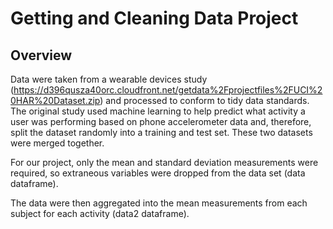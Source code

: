 # Getting and Cleaning Data Project
## Overview

Data were taken from a wearable devices study (https://d396qusza40orc.cloudfront.net/getdata%2Fprojectfiles%2FUCI%20HAR%20Dataset.zip) and processed to conform to tidy data standards. 
The original study used machine learning to help predict what activity a user was performing based on phone accelerometer data and, therefore, split the dataset randomly into a training and test set. 
These two datasets were merged together. 

For our project, only the mean and standard deviation measurements were required, so extraneous variables were dropped from the data set (data dataframe).

The data were then aggregated into the mean measurements from each subject for each activity (data2 dataframe).